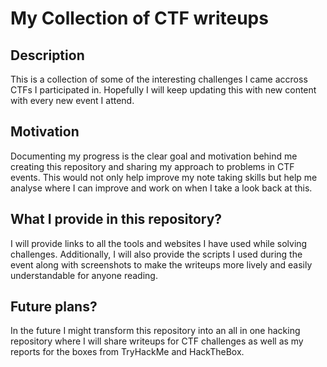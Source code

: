 # My Collection of CTF writeups

## Description 
This is a collection of some of the interesting challenges I came accross CTFs I participated in. Hopefully I will keep updating this with new content with every new event I attend. 

## Motivation
Documenting my progress is the clear goal and motivation behind me creating this repository and sharing my approach to problems in CTF events. This would not only help improve my note taking skills but help me analyse where I can improve and work on when I take a look back at this.


## What I provide in this repository?
I will provide links to all the tools and websites I have used while solving challenges. Additionally, I will also provide the scripts I used during the event along with screenshots to make the writeups more lively and easily understandable for anyone reading.

## Future plans?
In the future I might transform this repository into an all in one hacking repository where I will share writeups for CTF challenges as well as my reports for the boxes from TryHackMe and HackTheBox.